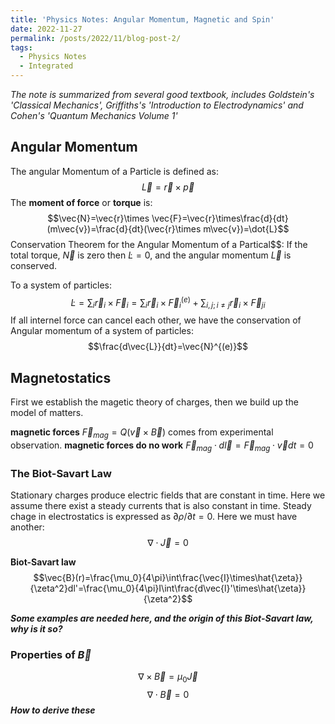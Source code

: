 ```yaml
---
title: 'Physics Notes: Angular Momentum, Magnetic and Spin'
date: 2022-11-27
permalink: /posts/2022/11/blog-post-2/
tags:
  - Physics Notes
  - Integrated
--- 
```


_The note is summarized from several good textbook, includes Goldstein's 'Classical Mechanics', Griffiths's 'Introduction to Electrodynamics' and Cohen's 'Quantum Mechanics Volume 1'_

## **Angular Momentum** ##
The angular Momentum of a Particle is defined as: $$\vec{L}=\vec{r}\times \vec{p}$$
The __moment of force__ or __torque__ is:
$$\vec{N}=\vec{r}\times \vec{F}=\vec{r}\times\frac{d}{dt}(m\vec{v})=\frac{d}{dt}(\vec{r}\times m\vec{v})=\dot{L}$$
Conservation Theorem for the Angular Momentum of a Partical$$: If the total torque, $\vec{N}$ is zero then $\dot{L}=0$, and the angular momentum $\vec{L}$ is conserved.

To a system of particles:
$$\dot{L}=\sum_i\vec{r}_i\times \vec{F}_i=\sum_i \vec{r}_i\times\vec{F}_i^(e)+\sum_{i,j;i\neq j}\vec{r}_i\times\vec{F}_{ji}$$
If all internel force can cancel each other, we have the conservation of Angular momentum of a system of particles:
$$\frac{d\vec{L}}{dt}=\vec{N}^{(e)}$$

## **Magnetostatics** ##
First we establish the magetic theory of charges, then we build up the model of matters.

**magnetic forces** $\vec{F}_{mag}=Q(\vec{v}\times \vec{B})$
comes from experimental observation. 
**magnetic forces do no work** $\vec{F}_{mag}\cdot d\vec{l}=\vec{F}_{mag}\cdot\vec{v}dt=0$

### **The Biot-Savart Law** ###
Stationary charges produce electric fields that are constant in time. Here we assume there exist a steady currents that is also constant in time. Steady chage in electrostatics is expressed as $\partial \rho/\partial t=0$. Here we must have another:
$$\nabla\cdot\vec{J}=0$$

**Biot-Savart law** $$\vec{B}(r)=\frac{\mu_0}{4\pi}\int\frac{\vec{I}\times\hat{\zeta}}{\zeta^2}dl'=\frac{\mu_0}{4\pi}I\int\frac{d\vec{l}'\times\hat{\zeta}}{\zeta^2}$$

**_Some examples are needed here, and the origin of this Biot-Savart law, why is it so?_**

### **Properties of $\vec{B}$** ###

$$\nabla\times\vec{B}=\mu_0\vec{J}$$
$$\nabla\cdot\vec{B}=0$$
**_How to derive these_**